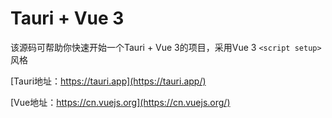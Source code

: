 # Tauri + Vue 3

该源码可帮助你快速开始一个Tauri + Vue 3的项目，采用Vue 3 `<script setup>`风格

[Tauri地址：https://tauri.app](https://tauri.app/)

[Vue地址：https://cn.vuejs.org](https://cn.vuejs.org/)
